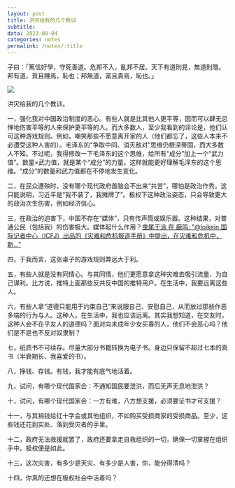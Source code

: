 ```yaml
---
layout: post
title: 洪灾给我的几个教训
subtitle: 
data: 2023-08-04
categories: notes
permalink: /notes/:title
---
```


子曰：「篤信好學，守死善道。危邦不入，亂邦不居。天下有道則見，無道則隱。邦有道，貧且賤焉，恥也；邦無道，富且貴焉，恥也。」

![](https://user-images.githubusercontent.com/115197878/258355293-a5b1356b-b81a-4ec4-851b-ed6221ca8429.png)

洪灾给我的几个教训。

一，强化我对中国政治制度的恶心。有些人就是比其他人更平等，因而可以肆无忌惮地伤害平等的人来保护更平等的人。而大多数人，至少我看到的评论是，他们认可这种游戏规则。例如，嘲笑那些不愿意离开家的人（他们都忘了，这些人本来不必遭受这种人害的）。毛泽东的“争取中间、消灭敌对”思维仍根深蒂固，而大多数人不知。不过呢，我得修改一下毛泽东的这个思维，给所有“成分”加上一个“武力值”。数量×武力值，就是某个“成分”的力量。这样就能更好理解毛泽东的这个思维。“成分”的数量和武力值都在不停地发生变化。

二，在民众遭殃时，没有哪个现代政府首脑会不出来“共苦”，哪怕是政治作秀。这只能说明，习近平是“我不装了，我摊牌了”。极权下这种政治姿态，只会导致更大的政治次生伤害，例如经济信心。

三，在政治的迫害下，中国不存在“媒体”，只有传声筒或娱乐器。这种结果，对普通公民（包括我）的伤害极大。媒体起什么作用？[曳尾于涂 在 鹿鸣: "@loikein 国际记者中心（ICFJ）出品的《灾难和危机报道手册》中提出，在灾难和危机中，新..."](https://elk.zone/mastodon.social/@Acer@qoto.org/108006929760191491)

四，于我而言，这张桌子的游戏规则弊远大于利。

五，有些人就是没有同情心。与其同情，他们更愿意拿这种灾难去吸引流量、为自己谋利。比方说，推特上面那些反共反中国的推特用户。在生活中，我要远离这些人。

六，有些人拿“道德只能用于约束自己”来说服自己、安慰自己，从而放过那些作恶多端的行为与人。这种人，在生活中，我也应该远离。其实我想知道，在交友时，这种人会不在乎友人的道德吗？面对向未成年少女买春的人，他们不会恶心吗？他们是不是也不反对奴隶制？

七，纸质书不可续存。尽量大部分书籍转换为电子书。身边只保留不超过七本的真书（半衰期长、我喜爱的书）。

八，挣钱、存钱。有钱，我才能有底气地活着。

九，试问，有哪个现代国家会：不通知国民要泄洪，而后无声无息地泄洪？

十，试问，有哪个现代国家会：一方有难，八方想支援，必须要证书才可支援？

十一，与其捐钱给红十字会或其他组织，不如购买受损商家的受损商品。至少，这些钱还花到实处、落到受灾者的手里。

十二，政府无法救援就罢了，政府还要拿走自救组织的一切，确保一切掌握在组织手中。极权便是如此。

十三，这次灾害，有多少是天灾、有多少是人害，你，能分得清吗？

十四，你真的还想在极权社会中活着吗？
